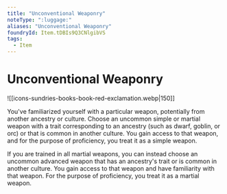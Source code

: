 ```yaml
---
title: "Unconventional Weaponry"
noteType: ":luggage:"
aliases: "Unconventional Weaponry"
foundryId: Item.tDBIs9Q3CNlgibVS
tags:
  - Item
---
```


# Unconventional Weaponry
![[icons-sundries-books-book-red-exclamation.webp|150]]

You've familiarized yourself with a particular weapon, potentially from another ancestry or culture. Choose an uncommon simple or martial weapon with a trait corresponding to an ancestry (such as dwarf, goblin, or orc) or that is common in another culture. You gain access to that weapon, and for the purpose of proficiency, you treat it as a simple weapon.

If you are trained in all martial weapons, you can instead choose an uncommon advanced weapon that has an ancestry's trait or is common in another culture. You gain access to that weapon and have familiarity with that weapon. For the purpose of proficiency, you treat it as a martial weapon.
